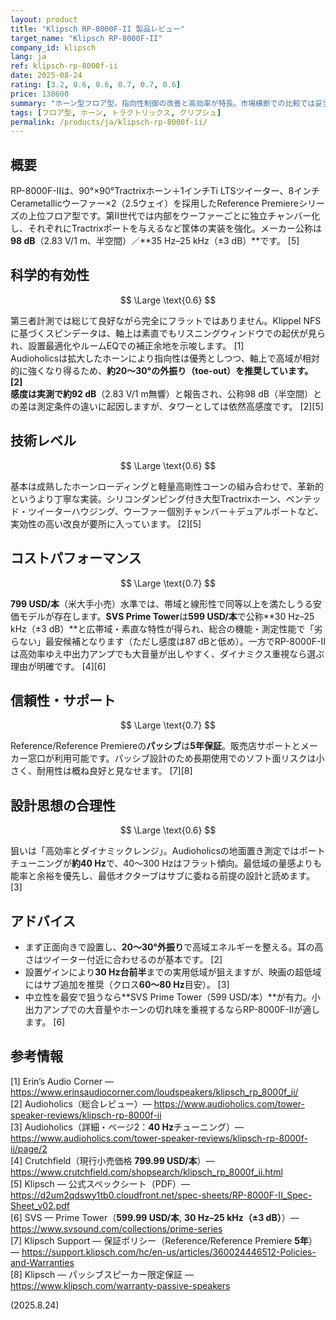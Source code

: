 ```yaml
---
layout: product
title: "Klipsch RP-8000F-II 製品レビュー"
target_name: "Klipsch RP-8000F-II"
company_id: klipsch
lang: ja
ref: klipsch-rp-8000f-ii
date: 2025-08-24
rating: [3.2, 0.6, 0.6, 0.7, 0.7, 0.6]
price: 138600
summary: "ホーン型フロア型。指向性制御の改善と高効率が特長。市場横断での比較では妥当な価格性能"
tags: [フロア型, ホーン, トラクトリックス, クリプシュ]
permalink: /products/ja/klipsch-rp-8000f-ii/
---
```


## 概要

RP-8000F-IIは、90°×90°Tractrixホーン＋1インチTi LTSツイーター、8インチCerametallicウーファー×2（2.5ウェイ）を採用したReference Premiereシリーズの上位フロア型です。第II世代では内部をウーファーごとに独立チャンバー化し、それぞれにTractrixポートを与えるなど筐体の実装を強化。メーカー公称は**98 dB**（2.83 V/1 m、半空間）／**35 Hz–25 kHz（±3 dB）**です。 [5]

## 科学的有効性

$$ \Large \text{0.6} $$

第三者計測では総じて良好ながら完全にフラットではありません。Klippel NFSに基づくスピンデータは、軸上は素直でもリスニングウィンドウでの起伏が見られ、設置最適化やルームEQでの補正余地を示唆します。 [1]  
Audioholicsは拡大したホーンにより指向性は優秀としつつ、軸上で高域が相対的に強くなり得るため、**約20〜30°の外振り（toe-out）**を推奨しています。 [2]  
感度は実測で**約92 dB**（2.83 V/1 m無響）と報告され、公称98 dB（半空間）との差は測定条件の違いに起因しますが、タワーとしては依然高感度です。 [2][5]

## 技術レベル

$$ \Large \text{0.6} $$

基本は成熟したホーンローディングと軽量高剛性コーンの組み合わせで、革新的というより丁寧な実装。シリコンダンピング付き大型Tractrixホーン、ベンテッド・ツイーターハウジング、ウーファー個別チャンバー＋デュアルポートなど、実効性の高い改良が要所に入っています。 [2][5]

## コストパフォーマンス

$$ \Large \text{0.7} $$

**799 USD/本**（米大手小売）水準では、帯域と線形性で同等以上を満たしうる安価モデルが存在します。**SVS Prime Tower**は**599 USD/本**で公称**30 Hz–25 kHz（±3 dB）**と広帯域・素直な特性が得られ、総合の機能・測定性能で「劣らない」最安候補となります（ただし感度は87 dBと低め）。一方でRP-8000F-IIは高効率ゆえ中出力アンプでも大音量が出しやすく、ダイナミクス重視なら選ぶ理由が明確です。 [4][6]

## 信頼性・サポート

$$ \Large \text{0.7} $$

Reference/Reference Premiereの**パッシブ**は**5年保証**。販売店サポートとメーカー窓口が利用可能です。パッシブ設計のため長期使用でのソフト面リスクは小さく、耐用性は概ね良好と見なせます。 [7][8]

## 設計思想の合理性

$$ \Large \text{0.6} $$

狙いは「高効率とダイナミックレンジ」。Audioholicsの地面置き測定ではポートチューニングが**約40 Hz**で、40〜300 Hzはフラット傾向。最低域の量感よりも能率と余裕を優先し、最低オクターブはサブに委ねる前提の設計と読めます。 [3]

## アドバイス

- まず正面向きで設置し、**20〜30°外振り**で高域エネルギーを整える。耳の高さはツイーター付近に合わせるのが基本です。 [2]  
- 設置ゲインにより**30 Hz台前半**までの実用低域が狙えますが、映画の超低域にはサブ追加を推奨（クロス**60〜80 Hz**目安）。 [3]  
- 中立性を最安で狙うなら**SVS Prime Tower（599 USD/本）**が有力。小出力アンプでの大音量やホーンの切れ味を重視するならRP-8000F-IIが適します。 [6]

## 参考情報

[1] Erin’s Audio Corner — https://www.erinsaudiocorner.com/loudspeakers/klipsch_rp_8000f_ii/  
[2] Audioholics（総合レビュー）— https://www.audioholics.com/tower-speaker-reviews/klipsch-rp-8000f-ii  
[3] Audioholics（詳細・ページ2：**40 Hz**チューニング）— https://www.audioholics.com/tower-speaker-reviews/klipsch-rp-8000f-ii/page/2  
[4] Crutchfield（現行小売価格 **799.99 USD/本**）— https://www.crutchfield.com/shopsearch/klipsch_rp_8000f_ii.html  
[5] Klipsch — 公式スペックシート（PDF）— https://d2um2qdswy1tb0.cloudfront.net/spec-sheets/RP-8000F-II_Spec-Sheet_v02.pdf  
[6] SVS — Prime Tower（**599.99 USD/本**, **30 Hz–25 kHz（±3 dB）**）— https://www.svsound.com/collections/prime-series  
[7] Klipsch Support — 保証ポリシー（Reference/Reference Premiere **5年**）— https://support.klipsch.com/hc/en-us/articles/360024446512-Policies-and-Warranties  
[8] Klipsch — パッシブスピーカー限定保証 — https://www.klipsch.com/warranty-passive-speakers

(2025.8.24)

